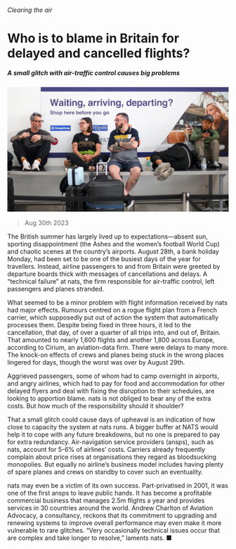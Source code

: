 ###### Clearing the air

# Who is to blame in Britain for delayed and cancelled flights? 

##### A small glitch with air-traffic control causes big problems 

![image](images/20230902_BRP503.jpg) 

> Aug 30th 2023 

The British summer has largely lived up to expectations—absent sun, sporting disappointment (the Ashes and the women’s football World Cup) and chaotic scenes at the country’s airports. August 28th, a bank holiday Monday, had been set to be one of the busiest days of the year for travellers. Instead, airline passengers to and from Britain were greeted by departure boards thick with messages of cancellations and delays. A “technical failure” at nats, the firm responsible for air-traffic control, left passengers and planes stranded. 

What seemed to be a minor problem with flight information received by nats had major effects. Rumours centred on a rogue flight plan from a French carrier, which supposedly put out of action the system that automatically processes them. Despite being fixed in three hours, it led to the cancellation, that day, of over a quarter of all trips into, and out of, Britain. That amounted to nearly 1,600 flights and another 1,800 across Europe, according to Cirium, an aviation-data firm. There were delays to many more. The knock-on effects of crews and planes being stuck in the wrong places lingered for days, though the worst was over by August 29th. 

Aggrieved passengers, some of whom had to camp overnight in airports, and angry airlines, which had to pay for food and accommodation for other delayed flyers and deal with fixing the disruption to their schedules, are looking to apportion blame. nats is not obliged to bear any of the extra costs. But how much of the responsibility should it shoulder? 

That a small glitch could cause days of upheaval is an indication of how close to capacity the system at nats runs. A bigger buffer at NATS would help it to cope with any future breakdowns, but no one is prepared to pay for extra redundancy. Air-navigation service providers (ansps), such as nats, account for 5-6% of airlines’ costs. Carriers already frequently complain about price rises at organisations they regard as bloodsucking monopolies. But equally no airline’s business model includes having plenty of spare planes and crews on standby to cover such an eventuality. 

nats may even be a victim of its own success. Part-privatised in 2001, it was one of the first ansps to leave public hands. It has become a profitable commercial business that manages 2.5m flights a year and provides services in 30 countries around the world. Andrew Charlton of Aviation Advocacy, a consultancy, reckons that its commitment to upgrading and renewing systems to improve overall performance may even make it more vulnerable to rare glitches. “Very occasionally technical issues occur that are complex and take longer to resolve,” laments nats. ■


